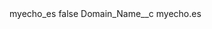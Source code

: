 <?xml version="1.0" encoding="UTF-8"?>
<CustomMetadata xmlns="http://soap.sforce.com/2006/04/metadata" xmlns:xsi="http://www.w3.org/2001/XMLSchema-instance" xmlns:xsd="http://www.w3.org/2001/XMLSchema">
    <label>myecho_es</label>
    <protected>false</protected>
    <values>
        <field>Domain_Name__c</field>
        <value xsi:type="xsd:string">myecho.es</value>
    </values>
</CustomMetadata>
